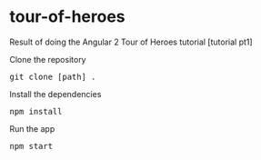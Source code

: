 # tour-of-heroes
Result of doing the Angular 2 Tour of Heroes tutorial [tutorial pt1]

Clone the repository
<pre>
git clone [path] .
</pre>

Install the dependencies 
<pre>
npm install
</pre>

Run the app
<pre>
npm start
</pre>
